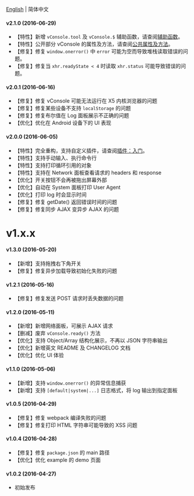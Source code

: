 [English](./CHANGELOG.md) | 简体中文


#### v2.1.0 (2016-06-29)

- 【特性】新增 `vConsole.tool` 及 `vConsole.$` 辅助函数，请查阅[辅助函数](./doc/helper_functions_CN.md)。
- 【特性】公开部分 vConsole 的属性及方法，请查阅[公共属性及方法](./doc/public_properties_methods_CN.md)。
- 【修复】修复 `window.onerror()` 中 `error` 可能为空而导致堆栈读取错误的问题。
- 【修复】修复当 `xhr.readyState < 4` 时读取 `xhr.status` 可能导致错误的问题。


#### v2.0.1 (2016-06-16)

- 【修复】修复 vConsole 可能无法运行在 X5 内核浏览器的问题
- 【修复】修复某些设备不支持 `localStorage` 的问题
- 【修复】修复布尔值在 Log 面板展示不正确的问题
- 【优化】优化在 Android 设备下的 UI 表现


#### v2.0.0 (2016-06-05)

- 【特性】完全重构，支持自定义插件，请查阅[插件：入门](./doc/plugin_getting_started_CN.md)。
- 【特性】支持手动输入、执行命令行
- 【特性】支持打印循环引用的对象
- 【特性】支持在 Network 面板查看请求的 headers 和 response
- 【优化】开关按钮不会再被拖出屏幕外部
- 【优化】自动在 System 面板打印 User Agent
- 【优化】打印 log 时会显示时间
- 【修复】修复 getDate() 返回错误时间的问题
- 【修复】修复同步 AJAX 变异步 AJAX 的问题



# v1.x.x

#### v1.3.0 (2016-05-20)

- 【新增】支持拖拽右下角开关
- 【修复】修复异步加载导致初始化失败的问题

#### v1.2.1 (2016-05-16)

- 【修复】修复发送 POST 请求时丢失数据的问题


#### v1.2.0 (2016-05-11)

- 【新增】新增网络面板，可展示 AJAX 请求
- 【删减】废弃 `vConsole.ready()` 方法
- 【优化】支持 Object/Array 结构化展示，不再以 JSON 字符串输出
- 【优化】新增英文 README 及 CHANGELOG 文档
- 【优化】优化 UI 体验


#### v1.1.0 (2016-05-06)

- 【新增】支持 `window.onerror()` 的异常信息捕获
- 【新增】支持 `[default|system|...]` 日志格式，将 log 输出到指定面板


#### v1.0.5 (2016-04-29)

- 【修复】修复 webpack 编译失败的问题
- 【修复】修复打印 HTML 字符串可能导致的 XSS 问题


#### v1.0.4 (2016-04-28)

- 【修复】修复 `package.json` 的 main 路径
- 【优化】优化 example 的 demo 页面


#### v1.0.2 (2016-04-27)

- 初始发布